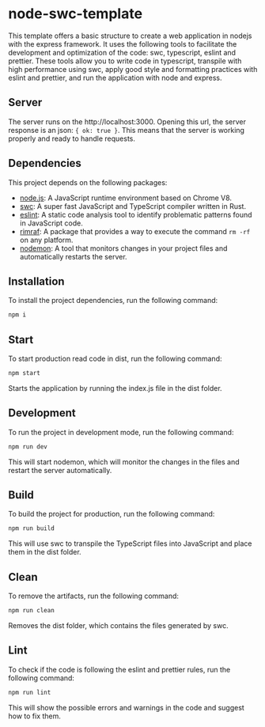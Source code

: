 # node-swc-template

This template offers a basic structure to create a web application in nodejs with the express framework. It uses the following tools to facilitate the development and optimization of the code: swc, typescript, eslint and prettier. These tools allow you to write code in typescript, transpile with high performance using swc, apply good style and formatting practices with eslint and prettier, and run the application with node and express.

## Server
The server runs on the http://localhost:3000. Opening this url, the server response is an json: `{ ok: true }`. This means that the server is working properly and ready to handle requests.

## Dependencies

This project depends on the following packages:

- [node.js](https://github.com/nodejs/node#readme): A JavaScript runtime environment based on Chrome V8.
- [swc](https://github.com/swc-project/swc#readme): A super fast JavaScript and TypeScript compiler written in Rust.
- [eslint](https://github.com/eslint/eslint#readme): A static code analysis tool to identify problematic patterns found in JavaScript code.
- [rimraf](https://github.com/isaacs/rimraf#readme): A package that provides a way to execute the command `rm -rf` on any platform.
- [nodemon](https://github.com/remy/nodemon#readme): A tool that monitors changes in your project files and automatically restarts the server.

## Installation

To install the project dependencies, run the following command:

```bash
npm i
```

## Start
To start production read code in dist, run the following command:

```bash
npm start
```

Starts the application by running the index.js file in the dist folder.

## Development

To run the project in development mode, run the following command:

```bash
npm run dev
```

This will start nodemon, which will monitor the changes in the files and restart the server automatically.

## Build

To build the project for production, run the following command:

```bash
npm run build
```

This will use swc to transpile the TypeScript files into JavaScript and place them in the dist folder.

## Clean

To remove the artifacts, run the following command:

```bash
npm run clean
```

Removes the dist folder, which contains the files generated by swc.

## Lint

To check if the code is following the eslint and prettier rules, run the following command:

```bash
npm run lint
```

This will show the possible errors and warnings in the code and suggest how to fix them.
